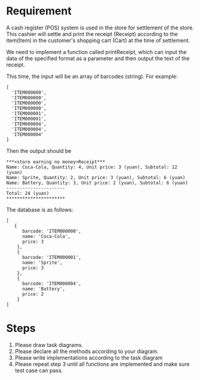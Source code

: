 # Requirement

A cash register (POS) system is used in the store for settlement of the store. This cashier will settle and print the receipt (Receipt) according to the item(Item) in the customer's shopping cart (Cart) at the time of settlement.

We need to implement a function called printReceipt, which can input the data of the specified format as a parameter and then output the text of the receipt.

This time, the input will be an array of barcodes (string). For example:

```
[
  'ITEM000000',
  'ITEM000000',
  'ITEM000000',
  'ITEM000000',
  'ITEM000001',
  'ITEM000001',
  'ITEM000004',
  'ITEM000004',
  'ITEM000004'
]
```

Then the output should be

```
***<store earning no money>Receipt***
Name: Coca-Cola, Quantity: 4, Unit price: 3 (yuan), Subtotal: 12 (yuan)
Name: Sprite, Quantity: 2, Unit price: 3 (yuan), Subtotal: 6 (yuan)
Name: Battery, Quantity: 3, Unit price: 2 (yuan), Subtotal: 6 (yuan)
----------------------
Total: 24 (yuan)
**********************
```

The database is as follows:

```
[
   {
      barcode: 'ITEM000000',
      name: 'Coca-Cola',
      price: 3
    },
    {
      barcode: 'ITEM000001',
      name: 'Sprite',
      price: 3
    },
    {
      barcode: 'ITEM000004',
      name: 'Battery',
      price: 2
    }
]
```


# Steps

1. Please draw task diagrams.
2. Please declare all the methods according to your diagram.
3. Please write implementations according to the task diagram
4. Please repeat step 3 until all functions are implemented and make sure test case can pass.